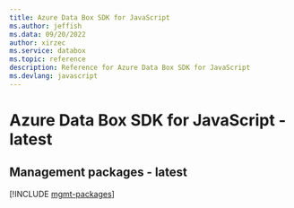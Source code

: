 ```yaml
---
title: Azure Data Box SDK for JavaScript
ms.author: jeffish
ms.data: 09/20/2022
author: xirzec
ms.service: databox
ms.topic: reference
description: Reference for Azure Data Box SDK for JavaScript
ms.devlang: javascript
---
```

# Azure Data Box SDK for JavaScript - latest

## Management packages - latest
[!INCLUDE [mgmt-packages](data-box-mgmt-index.md)]
